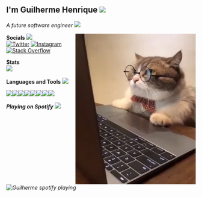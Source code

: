 <h2> I'm Guilherme Henrique <img src="https://media.giphy.com/media/12oufCB0MyZ1Go/giphy.gif" width="40"></h2>

<p><em>A future software engineer <img src="https://media.giphy.com/media/WUlplcMpOCEmTGBtBW/giphy.gif" width="30"> 
</em></p>
<img align="right" alt="GIF" height="400px" src="/media/giphy.webp" />

**Socials** <img src="https://media.giphy.com/media/SwyH7oWi2vhkOjCwiJ/giphy.gif" width="20"> <br> 
<a href="https://twitter.com/Gh102102" target="_blank"><img src="https://img.shields.io/badge/-Twitter-1da1f2?style=flat-square&labelColor=1da1f2&logo=twitter&logoColor=white" alt="Twitter"></a>
<a href="https://www.instagram.com/guilp102/?hl=pt" target="_blank"><img src="https://img.shields.io/badge/Instagram-%23E4405F.svg?&style=flat-square&logo=instagram&logoColor=white" alt="Instagram"></a>
[![Stack Overflow](https://img.shields.io/badge/-Stack%20Overflow-222222?style=flat-square&logo=stack-overflow&logoColor=white&link=https://pt.stackoverflow.com/users/206127/guilherme-henrique)](https://pt.stackoverflow.com/users/206127/guilherme-henrique)

**Stats** 
<br><img src="https://github-readme-stats.vercel.app/api?username=guilp102&&show_icons=true&title_color=ffffff&icon_color=bb2acf&text_color=daf7dc&bg_color=151515">


**Languages and Tools** <img src="https://media.giphy.com/media/KzJkzjggfGN5Py6nkT/giphy.gif" width="25" >
<p align="left">
  <img src="https://media3.giphy.com/media/kdFc8fubgS31b8DsVu/giphy.webp" width="50"><img src="https://media.giphy.com/media/lgbnHI3BoND0frJrCW/giphy.gif" width="50"><img src="https://media.giphy.com/media/PtOP4NWWnepsKTQlJs/giphy.gif" width="50"><img src="https://media.giphy.com/media/Sr8xDpMwVKOHUWDVRD/giphy.gif" width="50"><img src="https://media3.giphy.com/media/ln7z2eWriiQAllfVcn/200w.webp" width="50"><img src="https://i.giphy.com/media/LMt9638dO8dftAjtco/200.webp" width="50"><img src="https://i.giphy.com/media/eNAsjO55tPbgaor7ma/200w.webp" width="50"><img src="https://i.giphy.com/media/IdyAQJVN2kVPNUrojM/200.webp" width="50">
  
</p>

<p><em><strong>Playing on Spotify</strong> <img src="https://media.giphy.com/media/SXf0PbUTTbkoy40I5V/giphy.gif" width="25" ></p>
<img src="https://novatorem-2ws31j1dp.vercel.app/api/spotify" alt="Guilherme spotify playing" width="350" />

